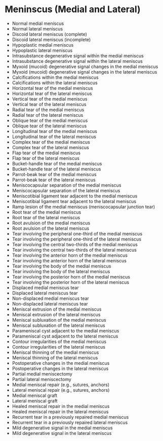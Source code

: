 # Meninscus (Medial and Lateral)

- Normal medial meniscus
- Normal lateral meniscus
- Discoid lateral meniscus (complete)
- Discoid lateral meniscus (incomplete)
- Hypoplastic medial meniscus
- Hypoplastic lateral meniscus
- Intrasubstance degenerative signal within the medial meniscus
- Intrasubstance degenerative signal within the lateral meniscus
- Myxoid (mucoid) degenerative signal changes in the medial meniscus
- Myxoid (mucoid) degenerative signal changes in the lateral meniscus
- Calcifications within the medial meniscus
- Calcifications within the lateral meniscus
- Horizontal tear of the medial meniscus
- Horizontal tear of the lateral meniscus
- Vertical tear of the medial meniscus
- Vertical tear of the lateral meniscus
- Radial tear of the medial meniscus
- Radial tear of the lateral meniscus
- Oblique tear of the medial meniscus
- Oblique tear of the lateral meniscus
- Longitudinal tear of the medial meniscus
- Longitudinal tear of the lateral meniscus
- Complex tear of the medial meniscus
- Complex tear of the lateral meniscus
- Flap tear of the medial meniscus
- Flap tear of the lateral meniscus
- Bucket-handle tear of the medial meniscus
- Bucket-handle tear of the lateral meniscus
- Parrot-beak tear of the medial meniscus
- Parrot-beak tear of the lateral meniscus
- Meniscocapsular separation of the medial meniscus
- Meniscocapsular separation of the lateral meniscus
- Meniscotibial ligament tear adjacent to the medial meniscus
- Meniscotibial ligament tear adjacent to the lateral meniscus
- Ramp lesion of the medial meniscus (meniscocapsular junction tear)
- Root tear of the medial meniscus
- Root tear of the lateral meniscus
- Root avulsion of the medial meniscus
- Root avulsion of the lateral meniscus
- Tear involving the peripheral one-third of the medial meniscus
- Tear involving the peripheral one-third of the lateral meniscus
- Tear involving the central two-thirds of the medial meniscus
- Tear involving the central two-thirds of the lateral meniscus
- Tear involving the anterior horn of the medial meniscus
- Tear involving the anterior horn of the lateral meniscus
- Tear involving the body of the medial meniscus
- Tear involving the body of the lateral meniscus
- Tear involving the posterior horn of the medial meniscus
- Tear involving the posterior horn of the lateral meniscus
- Displaced medial meniscus tear
- Displaced lateral meniscus tear
- Non-displaced medial meniscus tear
- Non-displaced lateral meniscus tear
- Meniscal extrusion of the medial meniscus
- Meniscal extrusion of the lateral meniscus
- Meniscal subluxation of the medial meniscus
- Meniscal subluxation of the lateral meniscus
- Parameniscal cyst adjacent to the medial meniscus
- Parameniscal cyst adjacent to the lateral meniscus
- Contour irregularities of the medial meniscus
- Contour irregularities of the lateral meniscus
- Meniscal thinning of the medial meniscus
- Meniscal thinning of the lateral meniscus
- Postoperative changes in the medial meniscus
- Postoperative changes in the lateral meniscus
- Partial medial meniscectomy
- Partial lateral meniscectomy
- Medial meniscal repair (e.g., sutures, anchors)
- Lateral meniscal repair (e.g., sutures, anchors)
- Medial meniscal graft
- Lateral meniscal graft
- Healed meniscal repair in the medial meniscus
- Healed meniscal repair in the lateral meniscus
- Recurrent tear in a previously repaired medial meniscus
- Recurrent tear in a previously repaired lateral meniscus
- Mild degenerative signal in the medial meniscus
- Mild degenerative signal in the lateral meniscus
